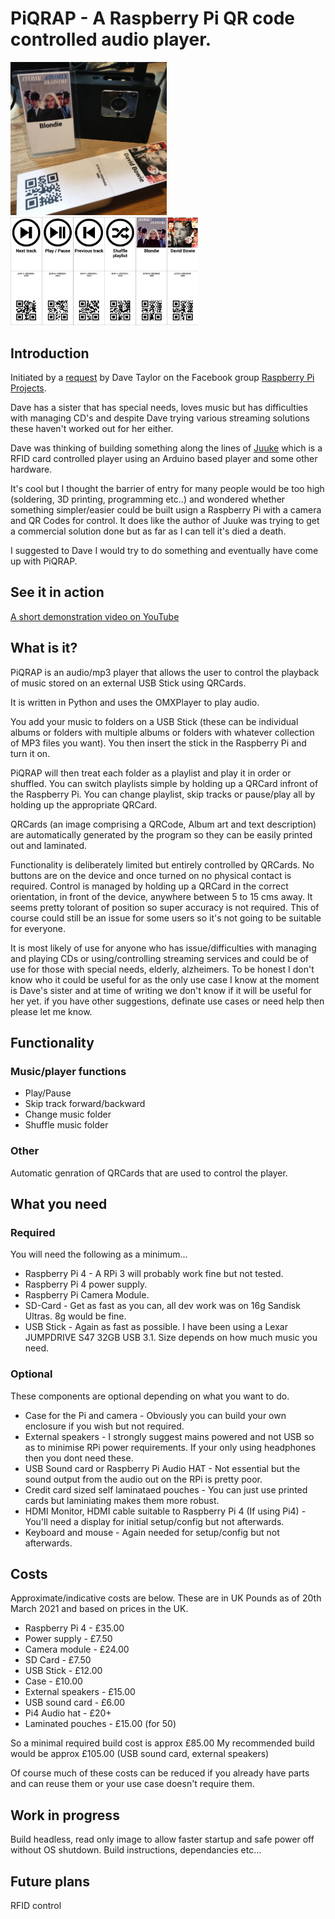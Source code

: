 # PiQRAP - A Raspberry Pi QR code controlled audio player.

<img src="https://github.com/arcaicandy/PiQRAP/raw/master/documentation/assets/PiQRAP.jpg" alt="An image of the PiQRAP QR code controlled music player" width="250"> <img src="https://github.com/arcaicandy/PiQRAP/raw/master/documentation/assets/example-qr-cards.jpg" alt="An image of the QR cards producsed by PiQRAP" width="300">

## Introduction

Initiated by a [request](https://www.facebook.com/groups/RaspberryPiProjects/permalink/1810841379091256) by Dave Taylor on the Facebook group [Raspberry Pi Projects](https://www.facebook.com/groups/RaspberryPiProjects).

Dave has a sister that has special needs, loves music but has difficulties with managing CD's and despite Dave trying various streaming solutions these haven't worked out for her either.

Dave was thinking of building something along the lines of [Juuke](https://www.youtube.com/watch?v=5Y1Psf6igHE) which is a RFID card controlled player using an Arduino based player and some other hardware.

It's cool but I thought the barrier of entry for many people would be too high (soldering, 3D printing, programming etc..) and wondered whether something simpler/easier could be built usign a Raspberry Pi with a camera and QR Codes for control. It does like the author of Juuke was trying to get a commercial solution done but as far as I can tell it's died a death.

I suggested to Dave I would try to do something and eventually have come up with PiQRAP.

## See it in action

[A short demonstration video on YouTube](https://youtu.be/FiyGeKrGX2s)

## What is it?

PiQRAP is an audio/mp3 player that allows the user to control the playback of music stored on an external USB Stick using QRCards.

It is written in Python and uses the OMXPlayer to play audio.

You add your music to folders on a USB Stick (these can be individual albums or folders with multiple albums or folders with whatever collection of MP3 files you want). You then insert the stick in the Raspberry Pi and turn it on.

PiQRAP will then treat each folder as a playlist and play it in order or shuffled. You can switch playlists simple by holding up a QRCard infront of the Raspberry Pi. You can change playlist, skip tracks or pause/play all by holding up the appropriate QRCard.

QRCards (an image comprising a QRCode, Album art and text description) are automatically generated by the program so they can be easily printed out and laminated.

Functionality is deliberately limited but entirely controlled by QRCards. No buttons are on the device and once turned on no physical contact is required. Control is managed by holding up a QRCard in the correct orientation, in front of the device, anywhere between 5 to 15 cms away. It seems pretty tolorant of position so super accuracy is not required. This of course could still be an issue for some users so it's not going to be suitable for everyone.

It is most likely of use for anyone who has issue/difficulties with managing and playing CDs or using/controlling streaming services and could be of use for those with special needs, elderly, alzheimers. To be honest I don't know who it could be useful for as the only use case I know at the moment is Dave's sister and at time of writing we don't know if it will be useful for her yet. if you have other suggestions, definate use cases or need help then please let me know.

## Functionality

### Music/player functions

* Play/Pause
* Skip track forward/backward
* Change music folder
* Shuffle music folder

### Other

Automatic genration of QRCards that are used to control the player.

## What you need

### Required

You will need the following as a minimum...

* Raspberry Pi 4 - A RPi 3 will probably work fine but not tested.
* Raspberry Pi 4 power supply.
* Raspberry Pi Camera Module.
* SD-Card - Get as fast as you can, all dev work was on 16g Sandisk Ultras. 8g would be fine.
* USB Stick - Again as fast as possible. I have been using a Lexar JUMPDRIVE S47 32GB USB 3.1. Size depends on how much music you need.

### Optional

These components are optional depending on what you want to do.

* Case for the Pi and camera - Obviously you can build your own enclosure if you wish but not required.
* External speakers - I strongly suggest mains powered and not USB so as to minimise RPi power requirements. If your only using headphones then you dont need these.
* USB Sound card or Raspberry Pi Audio HAT - Not essential but the sound output from the audio out on the RPi is pretty poor.
* Credit card sized self laminataed pouches - You can just use printed cards but laminiating makes them more robust.
* HDMI Monitor, HDMI cable suitable to Raspberry Pi 4 (If using Pi4) - You'll need a display for initial setup/config but not afterwards.
* Keyboard and mouse - Again needed for setup/config but not afterwards.

## Costs

Approximate/indicative costs are below. These are in UK Pounds as of 20th March 2021 and based on prices in the UK.
<br>
* Raspberry Pi 4 - £35.00
* Power supply - £7.50
* Camera module - £24.00
* SD Card - £7.50
* USB Stick - £12.00
* Case - £10.00
* External speakers - £15.00
* USB sound card - £6.00
* Pi4 Audio hat - £20+
* Laminated pouches - £15.00 (for 50)

So a minimal required build cost is approx £85.00
My recommended build would be approx £105.00 (USB sound card, external speakers)

Of course much of these costs can be reduced if you already have parts and can reuse them or your use case doesn't require them.

## Work in progress

Build headless, read only image to allow faster startup and safe power off without OS shutdown.
Build instructions, dependancies etc...

## Future plans

RFID control
